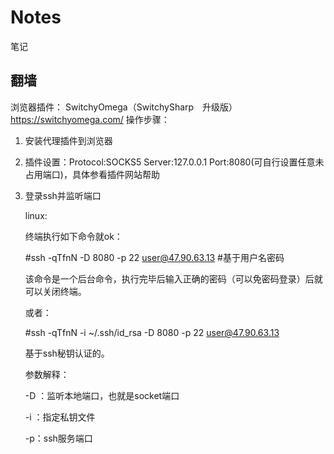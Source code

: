# Notes
笔记

## 翻墙

浏览器插件：
SwitchyOmega（SwitchySharp　升级版） https://switchyomega.com/
	操作步骤：

1.	安装代理插件到浏览器

2. 插件设置：Protocol:SOCKS5   Server:127.0.0.1   Port:8080(可自行设置任意未占用端口)，具体参看插件网站帮助

3. 登录ssh并监听端口


	linux: 


	终端执行如下命令就ok：


	#ssh -qTfnN -D 8080 -p 22 user@47.90.63.13   #基于用户名密码


	该命令是一个后台命令，执行完毕后输入正确的密码（可以免密码登录）后就可以关闭终端。


	或者：


	#ssh -qTfnN -i ~/.ssh/id_rsa -D 8080 -p 22 user@47.90.63.13


	基于ssh秘钥认证的。


	参数解释：


	 -D ：监听本地端口，也就是socket端口


	 -i ：指定私钥文件


	 -p：ssh服务端口

